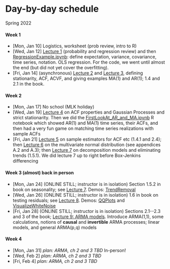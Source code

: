 # Day-by-day schedule

Spring 2022
#### Week 1
- [Mon, Jan 10]  Logistics, worksheet (prob review, intro to R)
- [Wed, Jan 12]  [Lecture 1](Notes/1_Probability_regression_review.pdf) (probability and regression review) and then [RegressionExample.ipynb](Code/RegressionExample.ipynb): define expectation, variance, covariance, time series, notation. OLS regression. For the code, we went until almost the end (but did not yet cover the overfitting).
- [Fri, Jan 14]  (asynchronous) [Lecture 2](Notes/2_Stationarity_and_Autocorrelation.pdf) and [Lecture 3](Notes/3_Examples_of_stationary_time_series.pdf), defining stationarity, ACF, ACVF, and giving examples MA(1) and AR(1); 1.4 and 2.1 in the book.

#### Week 2
- [Mon, Jan 17] No school (MLK holiday)
- [Wed, Jan 19] [Lecture 4](Notes/4_PropertiesACF_GPs_strict_stationarity.pdf) on ACF properties and Gaussian Processes and strict stationarity. Then we did the [FirstLookAt_AR_and_MA.ipynb](Code/FirstLookAt_AR_and_MA.ipynb) R notebook which showed AR(1) and MA(1) time series, their ACFs, and then had a very fun game on matching time series realizations with sample ACFs
- [Fri, Jan 21] [Lecture 5](Notes/5_SampleEstimators.pdf) on sample estimators for ACF etc (1.4.1 and 2.4); then [Lecture 6](Notes/6_MultivariateNormal.pdf) on the multivariate normal distribution (see appendices A.2 and A.3); then [Lecture 7](Notes/7_EliminatingTrends.pdf) on decomposition models and eliminating trends (1.5.1). We did lecture 7 up to right before Box-Jenkins differencing

#### Week 3 (almost) back in person
- [Mon, Jan 24] (ONLINE STILL; instructor is in isolation) Section 1.5.2 in book on seasonality; see [Lecture 7](Notes/7_EliminatingTrends.pdf). Demos: [TrendRemoval](Code/TrendRemoval.ipynb)
- [Wed, Jan 26] (ONLINE STILL; instructor is in isolation) 1.6 in book on testing residuals; see [Lecture 8](Notes/8_TestingResiduals.pdf). Demos: [QQPlots](Code/QQPlots.ipynb) and [VisualizeWhiteNoise](Code/VisualizeWhiteNoise.ipynb)
- [Fri, Jan 28] (ONLINE STILL; instructor is in isolation) Sections 2.1--2.3 and 3 of the book; [Lecture 9: ARMA models](9_ARMA_models.pdf). Introduce ARMA(1,1), some calculations, notions of **causal** and **invertible** ARMA processes; linear models, and general ARMA(p,q) models

#### Week 4
- [Mon, Jan 31] *plan: ARMA, ch 2 and 3 TBD*  In-person!
- [Wed, Feb 2] *plan: ARMA, ch 2 and 3 TBD*
- [Fri, Feb 4] *plan: ARMA, ch 2 and 3 TBD*
